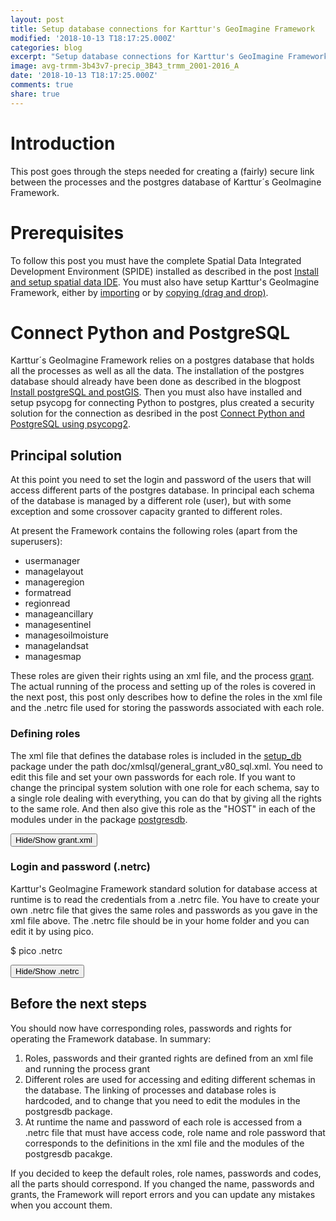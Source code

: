 ```yaml
---
layout: post
title: Setup database connections for Karttur's GeoImagine Framework
modified: '2018-10-13 T18:17:25.000Z'
categories: blog
excerpt: "Setup database connections for Karttur's GeoImagine Framework"
image: avg-trmm-3b43v7-precip_3B43_trmm_2001-2016_A
date: '2018-10-13 T18:17:25.000Z'
comments: true
share: true
---
```

<script src="https://karttur.github.io/common/assets/js/karttur/togglediv.js"></script>

# Introduction

This post goes through the steps needed for creating a (fairly) secure link between the processes and the postgres database of Karttur´s GeoImagine Framework.

# Prerequisites

To follow this post you must have the complete Spatial Data Integrated Development Environment (SPIDE) installed as described in the post [Install and setup spatial data IDE](https://karttur.github.io/setup-ide/). You must also have setup Karttur's GeoImagine Framework, either by [importing](../blog-import-project-eclipse/) or by [copying (drag and drop)](../blog-copy-project-eclipse/).

# Connect Python and PostgreSQL

Karttur´s GeoImagine Framework relies on a postgres database that holds all the processes as well as all the data. The installation of the postgres database should already have been done as described in the blogpost [Install postgreSQL and postGIS](hhttps://karttur.github.io/setup-ide/setup-ide/install-postgres/). Then you must also have installed and setup <span class='package'>psycopg</span> for connecting Python to postgres, plus created a security solution for the connection as desribed in the post [Connect Python and PostgreSQL using psycopg2](https://karttur.github.io/setup-ide/setup-ide/connect-with-psycopg2/).

## Principal solution

At this point you need to set the login and password of the users that will access different parts of the postgres database. In principal each schema of the database is managed by a different role (user), but with some exception and some crossover capacity granted to different roles.

At present the Framework contains the following roles (apart from the superusers):

- usermanager
- managelayout
- manageregion
- formatread
- regionread
- manageancillary
- managesentinel
- managesoilmoisture
- managelandsat
- managesmap

These roles are given their rights using an xml file, and the process [<span class='package'>grant</span>](../../subprocess/subproc-grant/). The actual running of the process and setting up of the roles is covered in the next post, this post only describes how to define the roles in the xml file and the <span class='file'>.netrc</span> file used for storing the passwords associated with each role.

### Defining roles

The xml file that defines the database roles is included in the [<span class='package'>setup_db</span>](../../package/package-setup_db/) package under the path <span class='file'>doc/xmlsql/general_grant_v80_sql.xml</span>. You need to edit this file and set your own passwords for each role. If you want to change the principal system solution with one role for each schema, say to a single role dealing with everything, you can do that by giving all the rights to the same role. And then also give this role as the "HOST" in each of the modules under in the package [<span class='package'>postgresdb</span>](../../package/package-postgresdb/).

<button id= "toggleTGrant" onclick="hiddencode('grant')">Hide/Show grant.xml</button>

<div id="grant" style="display:none">

{% capture text-capture %}
{% raw %}

```
<?xml version='1.0' encoding='utf-8'?>
<sql>
	<!-- SQL xml read by geomimagine subpackage db_setup -->

	<!-- GRANTS rights to various db users -->

	<process processid ='grant'>
		<parameters db = 'karttur' user='processread' pswd='jii8ubise'></parameters>
		<overwrite>N</overwrite>
		<delete>N</delete>
		<command>
			GRANT USAGE ON SCHEMA process TO processread;
			GRANT SELECT ON ALL TABLES IN SCHEMA process TO processread;
			GRANT USAGE ON SCHEMA regions TO processread;
			GRANT SELECT ON regions.tracts, system.defregions TO processread;
		</command>
	</process>

	<process processid ='grant'>
		<parameters db = 'karttur' user='processmanage' pswd='31tjiir8ubise'></parameters>
		<overwrite>N</overwrite>
		<delete>N</delete>
		<command>
			GRANT USAGE ON SCHEMA process TO processmanage;
			GRANT SELECT, INSERT, UPDATE, DELETE ON ALL TABLES IN SCHEMA process TO processmanage;
		</command>
	</process>

	<process processid ='grant'>
		<parameters db = 'karttur' user='userread' pswd='jii8iuWH87HUDd'></parameters>
		<overwrite>N</overwrite>
		<delete>N</delete>
		<command>
			GRANT USAGE ON SCHEMA userlocale TO userread;
			GRANT SELECT ON ALL TABLES IN SCHEMA userlocale TO userread;
			GRANT USAGE ON SCHEMA regions TO userread;
			GRANT SELECT ON regions.tracts, regions.sites TO userread;
		</command>
	</process>

	<process processid ='grant'>
		<parameters db = 'karttur' user='managelayout' pswd='jWE-TW4-90m-JUH-'></parameters>
		<overwrite>N</overwrite>
		<delete>N</delete>
		<command>
			GRANT USAGE ON SCHEMA layout TO managelayout;
			GRANT SELECT, INSERT, UPDATE, DELETE ON ALL TABLES IN SCHEMA layout TO ManageLayout;
		</command>
	</process>

	<process processid ='grant'>
		<parameters db = 'karttur' user='managemodis' pswd='95y-tbh-GgG-0BJ'></parameters>
		<overwrite>N</overwrite>
		<delete>N</delete>
		<command>
			GRANT USAGE ON SCHEMA modis TO managemodis;
			GRANT SELECT, INSERT, UPDATE, DELETE ON ALL TABLES IN SCHEMA modis TO managemodis;
			GRANT USAGE ON SCHEMA regions TO managemodis;
			GRANT SELECT ON ALL TABLES IN SCHEMA regions TO managemodis;
			GRANT USAGE ON SCHEMA system TO managemodis;
			GRANT SELECT ON ALL TABLES IN SCHEMA system TO managemodis;
			GRANT USAGE ON SCHEMA regions TO managemodis;
			GRANT SELECT ON ALL TABLES IN SCHEMA regions TO managemodis;
			GRANT USAGE ON SCHEMA ancillary TO managemodis;
			GRANT SELECT ON ALL TABLES IN SCHEMA ancillary TO managemodis;
		</command>
	</process>

	<process processid ='grant'>
		<parameters db = 'karttur' user='manageregion' pswd='w94-388-uhH-5UH'></parameters>
		<overwrite>N</overwrite>
		<delete>N</delete>
		<command>
			GRANT USAGE ON SCHEMA regions TO manageregion;
			GRANT SELECT, INSERT, UPDATE, DELETE ON ALL TABLES IN SCHEMA REGIONS TO manageregion;
			GRANT USAGE ON SCHEMA system TO manageregion;
			GRANT SELECT, INSERT, UPDATE, DELETE ON ALL TABLES IN SCHEMA SYSTEM TO manageregion;
			GRANT USAGE ON SCHEMA ancillary TO manageregion;
			GRANT SELECT ON ALL TABLES IN SCHEMA ancillary TO manageregion;
		</command>
	</process>

	<process processid ='grant'>
		<parameters db = 'karttur' user='formatread' pswd='jii-8ub-ise'></parameters>
		<overwrite>N</overwrite>
		<delete>N</delete>
		<command>
			GRANT USAGE ON SCHEMA process TO formatread;
			GRANT SELECT ON process.celltypes, process.gdalformat TO formatread;
		</command>
	</process>

	<process processid ='grant'>
		<parameters db = 'karttur' user='regionread' pswd='84i-oOH-thf-tj1'></parameters>
		<overwrite>N</overwrite>
		<delete>N</delete>
		<command>
			GRANT USAGE ON SCHEMA regions TO regionread;
			GRANT SELECT ON ALL TABLES IN SCHEMA regions TO regionread;
			GRANT SELECT ON ALL TABLES IN SCHEMA system TO regionread;
		</command>
	</process>

	<process processid ='grant'>
		<parameters db = 'karttur' user='manageancillary' pswd='w94-3R8-uhH-5CH'></parameters>
		<overwrite>N</overwrite>
		<delete>N</delete>
		<command>
			GRANT USAGE ON SCHEMA system TO manageancillary;
			GRANT SELECT ON ALL TABLES IN SCHEMA SYSTEM TO manageancillary;
			GRANT USAGE ON SCHEMA ancillary TO manageancillary;
			GRANT SELECT, INSERT, UPDATE, DELETE ON ALL TABLES IN SCHEMA ancillary TO manageancillary;
			GRANT USAGE ON SCHEMA climateindex TO manageancillary;
			GRANT SELECT, INSERT, UPDATE, DELETE ON ALL TABLES IN SCHEMA climateindex TO manageancillary;
		</command>
	</process>

	<process processid ='grant'>
		<parameters db = 'karttur' user='managesoilmoisture' pswd='w84-3R8-uhH-5DH'></parameters>
		<overwrite>N</overwrite>
		<delete>N</delete>
		<command>
			GRANT USAGE ON SCHEMA soilmoisture TO managesoilmoisture;
			GRANT SELECT, INSERT, UPDATE, DELETE ON ALL TABLES IN SCHEMA soilmoisture TO managesoilmoisture;
			GRANT USAGE ON SCHEMA climateindex TO manageancillary;
			GRANT SELECT ON ALL TABLES IN SCHEMA climateindex TO managesoilmoisture;
		</command>
	</process>

	<process processid ='grant'>
		<parameters db = 'karttur' user='managesentinel' pswd='95d-tBh-GuG-0mJ'></parameters>
		<overwrite>N</overwrite>
		<delete>N</delete>
		<command>
			GRANT USAGE ON SCHEMA sentinel TO managesentinel;
			GRANT SELECT, INSERT, UPDATE, DELETE  ON ALL TABLES IN SCHEMA sentinel TO managesentinel;
			GRANT USAGE ON SCHEMA regions TO managesentinel;
			GRANT SELECT ON ALL TABLES IN SCHEMA regions TO managesentinel;
			GRANT USAGE ON SCHEMA system TO managesentinel;
			GRANT SELECT ON ALL TABLES IN SCHEMA system TO managesentinel;
		</command>
	</process>

	<process processid ='grant'>
		<parameters db = 'karttur' user='managelandsat' pswd='95t-gBh-GuG-1RM'></parameters>
		<overwrite>N</overwrite>
		<delete>N</delete>
		<command>
			GRANT USAGE ON SCHEMA landsat TO managelandsat;
			GRANT SELECT, INSERT, UPDATE, DELETE  ON ALL TABLES IN SCHEMA landsat TO managelandsat;
			GRANT USAGE ON SCHEMA regions TO managelandsat;
			GRANT SELECT ON ALL TABLES IN SCHEMA regions TO managelandsat;
			GRANT USAGE ON SCHEMA system TO managelandsat;
			GRANT SELECT ON ALL TABLES IN SCHEMA system TO managelandsat;
			GRANT USAGE ON SCHEMA ancillary TO managelandsat;
			GRANT SELECT ON ALL TABLES IN SCHEMA ancillary TO managelandsat;
		</command>
	</process>

	<process processid ='grant'>
		<parameters db = 'karttur' user='managesmap' pswd='95t-gBh-GuG-6RM'></parameters>
		<overwrite>N</overwrite>
		<delete>N</delete>
		<command>
			GRANT USAGE ON SCHEMA smap TO managesmap;
			GRANT SELECT, INSERT, UPDATE, DELETE  ON ALL TABLES IN SCHEMA smap TO managesmap;
			GRANT USAGE ON SCHEMA regions TO managesmap;
			GRANT SELECT ON ALL TABLES IN SCHEMA regions TO managesmap;
			GRANT USAGE ON SCHEMA system TO managesmap;
			GRANT SELECT ON ALL TABLES IN SCHEMA system TO managesmap;
			GRANT USAGE ON SCHEMA ancillary TO managesmap;
			GRANT SELECT ON ALL TABLES IN SCHEMA ancillary TO managesmap;
		</command>
	</process>

	<process processid ='grant'>
		<parameters db = 'karttur' user='manageexport' pswd='98k-gBh-GuB-6RM'></parameters>
		<overwrite>N</overwrite>
		<delete>N</delete>
		<command>
			GRANT USAGE ON SCHEMA system TO manageexport;
			GRANT SELECT ON ALL TABLES IN SCHEMA system TO manageexport;
			GRANT USAGE ON SCHEMA ancillary TO manageexport;
			GRANT SELECT ON ALL TABLES IN SCHEMA ancillary TO manageexport;
			GRANT USAGE ON SCHEMA smap TO manageexport;
			GRANT SELECT  ON ALL TABLES IN SCHEMA smap TO manageexport;
			GRANT USAGE ON SCHEMA landsat TO manageexport;
			GRANT SELECT  ON ALL TABLES IN SCHEMA modis TO manageexport;
			GRANT USAGE ON SCHEMA modis TO manageexport;
			GRANT SELECT  ON ALL TABLES IN SCHEMA modis TO manageexport;
			GRANT USAGE ON SCHEMA regions TO manageexport;
			GRANT SELECT  ON ALL TABLES IN SCHEMA regions TO manageexport;
			GRANT USAGE ON SCHEMA layout TO manageexport;
			GRANT SELECT  ON ALL TABLES IN SCHEMA layout TO manageexport;
		</command>
	</process>
</sql>

```
{% endraw %}
{% endcapture %}
{% include widgets/toggle-code.html toggle-text=text-capture  %}
</div>

### Login and password (.netrc)

Karttur's GeoImagine Framework standard solution for database access at runtime is to read the credentials from a <span class='file'>.netrc</span> file. You have to create your own <span class='file'>.netrc</span> file that gives the same roles and passwords as you gave in the xml file above. The <span class='file'>.netrc</span> file should be in your home folder and you can edit it by using <span class='terminalapp'>pico</span>.

<span class='terminal'>$ pico .netrc</span>

<button id= "togglenetrc" onclick="hiddencode('netrc')">Hide/Show .netrc</button>

<div id="netrc" style="display:none">

{% capture text-capture %}
{% raw %}

```
machine localhost0 login superuser password abc
machine localhost1 login produser  password abc
machine usermanager login usermanager password abc
machine managelayout login managelayout password abc
machine managemodis login managemodis password abc
machine manageregion login manageregion password abc
machine formatread login formatread password abc
machine regionread login regionread password abc
machine manageancillary login manageancillary abc
machine managesentinel login managesentinel password abc
machine managesoilmoisture login managesoilmoisture password abc
machine managelandsat login managelandsat password abc
machine managesmap login managesmap password abc
```
{% endraw %}
{% endcapture %}
{% include widgets/toggle-code.html toggle-text=text-capture  %}
</div>

## Before the next steps

You should now have corresponding roles, passwords and rights for operating the Framework database. In summary:

1. Roles, passwords and their granted rights are defined from an xml file and running the process <span class='package'>grant</span>
2. Different roles are used for accessing and editing different schemas in the database. The linking of processes and database roles is hardcoded, and to change that you need to edit the modules in the <span class='package'>postgresdb</span> package.
3. At runtime the name and password of each role is accessed from a <span class='file'>.netrc</span> file that must have access code, role name and role password that corresponds to the definitions in the xml file and the modules of the <span class='package'>postgresdb</span> pacakge.

If you decided to keep the default roles, role names, passwords and codes, all the parts should correspond. If you changed the name, passwords and grants, the Framework will report errors and you can update any mistakes when you account them.

